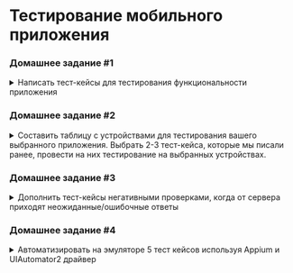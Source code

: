 # Тестирование мобильного приложения

### Домашнее задание #1

<details>
  <summary>Написать тест-кейсы для тестирования функциональности приложения</summary>

---

Приложение: _Stepik_

| No | Приоритет | Название | Предусловия | Шаги | Ожидаемый результат | Комментарий |
| :--: | :--: | :--- | :--- | :--- | :--- | :--- |
| 1 | высокий | Регистрация по email | -- | 1. Нажать ссылку "Регистрация" внизу экрана.<br>2. Заполнить открывшуюся форму валидными данными ("Вилланель", "testmail@mail.com", "qwerty"). <br>3. Нажать "Регистрация" | Открывается главная страница, появляется приветственное попап-сообщение для настройки уведомления-напоминания.<br>На указанный email приходит сообщение с ссылкой для подтверждения регистрации. |  |
| 2 | высокий | Поиск курса из строки поиска в разделе "Каталог" | -- | 1. Перейти в "Каталог" тапом по иконке на нижней панели.<br>2. Ввести в строку поиска запрос "тестирование" | 1. Открывается раздел "Каталог". <br>2. Выводятся карточки курсов, содержащих в названии слово искомое слово и его производные ("тестировании", "тестирования")  |  |
| 3 | высокий | Фильтрация результатов поиска | -- | 1. Тапнуть по иконке фильтр.<br>2. Переключить тумблеры фильтров "Только с сертификатом", "Только бесплатные" в активное состояние.<br>3. "Посмотреть результат". | Остаются только карточки курсов с обозначением "Сертификат" и указанием "Бесплатно" вместо цены |  |
| 4 | высокий | Просмотр страницы курса | Выбран курс в разделе  поиска либо из предложенных на главной (например "Тестирование ПО: Postman для тестирования API") | 1. Тапнуть по карточке курса. <br>2. Последовательно перейти по вкладкам на страннице курса. | 1. Открывается страница курса. <br>2. На каждой вкладке отображается соответствующая информация (либо сообщение, что в данный момент записи отсутствуют); на вкладке "Модули" выводится перечень модулей с уроками, не доступные для взаимодействия. |  |
| 5 | высокий | Загрузка материалов урока (Wi-Fi) | 1. Найти желаемый курс.<br>2. Открыть страницу курса. <br>3. Нажать "Поступить на курс". | На вкладке "Модули" тапнуть по иконке загрузки (облачко со стрелкой) у урока | Во время загрузки иконка меняется на значок загрузки, по окончании - на галочку. <br>При отключении интернета материалы загруженного урока отображаются. |  |
| 6 | средний | Отключение интернета в процессе загрузки материалов урока | 1. Найти желаемый курс.<br>2. Открыть страницу курса. <br>3. Нажать "Поступить на курс". | 1. На вкладке "Модули" тапнуть по иконке загрузки (облачко со стрелкой) у незагруженного урока. <br>2. Перейти в режим "полета" до окончания загрузки. | Иконка меняется на значок загрузки, на панели уведомлений появляется запись о файлах в очереди и необходимости включения Wi-Fi. При повторном включении Wi-Fi загрузка продолжается. |  |
| 7 | высокий | Загрузка материалов урока (мобильный интернет, настройки по умолчанию) | 1. Найти желаемый курс.<br>2. Открыть страницу курса. <br>3. Нажать "Поступить на курс". | На вкладке "Модули" тапнуть по иконке загрузки (облачко со стрелкой) у урока | Всплывает сообщение о том, что загрузка через мобильный интернет не доступна с ссылкой в "Настройки" | (в настройках по умолчанию установлено "Загружать только по Wi-Fi") |
| 8 | средний | Загрузка материалов урока (авирежим) | 1. Найти желаемый курс.<br>2. Открыть страницу курса. <br>3. Нажать "Поступить на курс".<br>4. Включить режим "полета" | На вкладке "Модули" тапнуть по иконке загрузки (облачко со стрелкой) у урока | Всплывает сообщение об отсутствии интернета | Всплывает сообщение о том, что загрузка через мобильный интернет не доступна с ссылкой в "Настройки" |
| 9 | средний | Настройка уведомления с напоминанием о занятиях | -- | 1. Перейти в раздел "Профиль". <br>2. Переключить тумблер "напоминать о занятиях" во включенное состояние.<br>3. Выбрать время напоминания, нажать "Ок". | В установленное время на устройстве появляется уведомление с напоминанием о занятиях |  |
| 10 | высокий | Сворачивание видео в плавающий всплывающий плеер | Найти курс "Эффективная презентация проекта" (пример курса с видеоматериалами в уроках).<br>Поступить на курс. | 1. Перейти к шагу на курсе, в котором материал представлен в видео формате (шаг 3 урока 1.1).<br>2. Запустить видео и нажать иконку плавающего плеера. | Видео сворачивается в плавающий плеер, остальная часть экрана доступна для взаимодействия. |  |
| 11 | высокий | Отображение в горизонтальной ориентации экрана планшета | Выбран для прохождения хотя бы один курс, хотя бы один курс с сертификатом завершен | 1. Запустить приложение и авторизоваться.<br>2. Последовательно перейти в каждый из разделов (Обучение, Каталог, Профиль, Уведомления).<br>3. Открыть страницу  курса из перечня "Мои курсы". Открыть последовательно все вкладки.<br>4. Открыть урок курса. Переключиться по материалам курса. <br>5. Перейти в раздел "Каталог", открыть запись из "сторис".<br>6. Перейти в раздел "Профиль", перейти в подраздел "Достижения", вернуться, перейти в подраздел "Сертификаты".    | Все экраны (разделы, страницы курсов, материалы уроков, сторис, подразделы профиля) отображаются в горизонтальный ориентации, элементы (карточки курсов) перераспределяются заполняя пространство экрана. |  |

</details>


### Домашнее задание #2

<details>
<summary>
Составить таблицу с устройствами для тестирования вашего выбранного приложения. Выбрать 2-3 тест-кейса, которые мы писали ранее, провести на них тестирование на выбранных устройствах.</summary>

---
 
  ЦА русскоязычные жители стран СНГ, главным образом Россия.

#### Производители

Распределение по [производителям телефонов](https://gs.statcounter.com/vendor-market-share/mobile/russian-federation):

* Apple - 29.51%
* Xiaomi - 23.2%
* Samsung - 17.91%

Распределение по [производителям планшетов](https://gs.statcounter.com/vendor-market-share/tablet/russian-federation)

* Apple - 37.96%
* Samsung - 33.2%
* Xiaomi - 10.07%
* Huawei - 10.03%

#### Версии ОС 

[iOS](https://developer.apple.com/support/app-store/)

- телефоны:
  * iOS 17 - 76% 
  * iOS 16 - 20%

- планшеты: 
  * iOS 17 - 61% 
  * iOS 16 - 29%

[android](https://www.appbrain.com/stats/top-android-sdk-versions)
* Android 13	24.5%	 
* Android 11	20.1%	
* Android 12 16.8%	
* Android 10	12.5%

[Популярные в России устройства:](https://www.appbrain.com/stats/top-android-phones-tablets-by-country?country=ru)
* Redmi 9C NFC
* Huawei HONOR 10i
* Huawei HONOR 9X lite	
* Samsung Galaxy A12
* Samsung Galaxy A51

В перечень устройств для тестирования включены устройства из перечня популярных, различные  устройства лидирующих производителей охватывающие разные версии ОС, размеры и разрешения экрана и годы выпуска. 

Результаты в [таблице](https://docs.google.com/spreadsheets/d/14XCxbBB1T41FU4HJPQQrFOgd2F5Td_aU/edit?usp=sharing&ouid=102514362893231578101&rtpof=true&sd=true)
</details>

### Домашнее задание #3

<details>
<summary>
Дополнить тест-кейсы негативными проверками, когда от сервера приходят неожиданные/ошибочные ответы</summary>

---
 
| No | Приоритет | Название | Предусловия | Шаги | Ожидаемый результат | Комментарий |
| :--: | :--: | :--- | :--- | :--- | :--- | :--- |
| 1 | средний | Добавление в избранное курса с изменённым номером | Открыта страница выбранного курса | 1. Установить правила breakpoints - before requests.<br>2. Нажать значок избранного.<br>3. В RAW запроса " /api/wish-lists" изменить параметр "course" на несуществующий (пр. "123123123")<br>4. Запустить выполнение запроса. | В заголовке ответа: 400 Bad Request; в теле ответа: {"course": ["Invalid pk '123123123' - object does not exist."]}.<br>Значок избранного остался неактивным. |  |
| 2 | средний | Удаление из избранного курса, без токена авторизации | В избранное добавлен курс, открыта страница этого курса | 1. Установить правила breakpoints - before requests.<br>2. Нажать значок избранного.<br>3. В RAW запроса " /api/wish-lists/<#добавления>" удалить значение после "Authorization: Bearer"<br>4. Запустить выполнение запроса. | В заголовке ответа: 401 Unauthorized; в теле ответа: {"detail": "CSRF Failed: Referer checking failed - no Referer."}.<br>Значок избранного остался активным. |  |
| 3 | средний | Получение в результате поиска ответа 404 Not Found | Открыт раздел "Каталог", в поле поиска введено значение (пр. "java") | 1. Установить правила breakpoints - after requests. <br>2. В запросе "/api/search-results?page=1&query=java..." установить ответ 404 Not Found<br>3. Запустить выполнение запроса | На странице раздела отображаются шаблоны карточек курсов без данных. | На странице раздела отображается сообщение «Sorry, the connection is not available. Try again later». |
| 4 | средний | Получение 503 Service Unavailable при переходе к уроку курса | Открыта вкладка "Модули" проходимого курса | 1. Установить правила breakpoints - after requests. <br>2. Открыть доступный урок курса.<br>3. В запросе "/api/progresses?..." установить ответ 503 Service Unavailable <br>3. Запустить выполнение запроса | На странице урока отображается сообщение с кодом и текстом ошибки | На странице урока отображается сообщение «Sorry, the connection is not available. Try again later». |

[Fiddler-sessions](https://github.com/Satura/qa-mobile/blob/main/docs/HW-3.saz)

</details>

### Домашнее задание #4

<details>
<summary>Автоматизировать на эмуляторе 5 тест кейсов используя Appium и UIAutomator2 драйвер</summary>

---

_Пока автоматизирована регистрация и реализованы авторизация, переход в раздел каталог и выход из учетной записи._

</details>